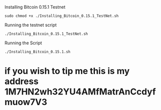 Installing Bitcoin 0.15.1 Testnet

```
sudo chmod +x ./Installing_Bitcoin_0.15.1_TestNet.sh
```

Running the testnet script

```
./Installing_Bitcoin_0.15.1_TestNet.sh
```

Running the Script

``` 
./Installing_Bitcoin_0.15.1.sh
```
# if you wish to tip me this is my address 1M7HN2wh32YU4AMfMatrAnCcdyfmuow7V3

